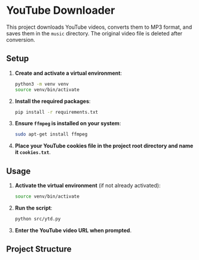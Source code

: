 # YouTube Downloader

This project downloads YouTube videos, converts them to MP3 format, and saves them in the `music` directory. The original video file is deleted after conversion.

## Setup

1. **Create and activate a virtual environment**:
    ```sh
    python3 -m venv venv
    source venv/bin/activate
    ```

2. **Install the required packages**:
    ```sh
    pip install -r requirements.txt
    ```

3. **Ensure `ffmpeg` is installed on your system**:
    ```sh
    sudo apt-get install ffmpeg
    ```

4. **Place your YouTube cookies file in the project root directory and name it `cookies.txt`**.

## Usage

1. **Activate the virtual environment** (if not already activated):
    ```sh
    source venv/bin/activate
    ```

2. **Run the script**:
    ```sh
    python src/ytd.py
    ```

3. **Enter the YouTube video URL when prompted**.

## Project Structure
